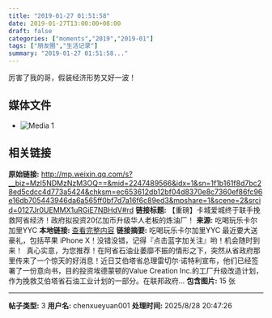 ```yaml
---
title: "2019-01-27 01:51:58"
date: 2019-01-27T13:00:00+08:00
draft: false
categories: ["moments","2019","2019-01"]
tags: ["朋友圈","生活记录"]
summary: "2019-01-27 01:51:58..."
---
```


厉害了我的哥，假装经济形势又好一波！

## 媒体文件

- ![Media 1](/Moments/photos/2019-01-27/201901270151580.jpg)

## 相关链接

**原始链接:** http://mp.weixin.qq.com/s?__biz=MzI5NDMzNzM3OQ==&mid=2247489566&idx=1&sn=1f1b161f8d7bc28ed5cdcc4d773a5424&chksm=ec653612db12bf04d8370e8c7360ef86fc96e16db705443946da6a565ff0bf7d7a16f6c89ed3&mpshare=1&scene=2&srcid=0127Jr0UEMMX1uRGiE7NBHdV#rd
**链接标题:** 【重磅】卡城爱城终于联手挽救阿省经济！政府拟投资20亿加币升级华人老板的炼油厂！
**来源:** 吃喝玩乐卡尔加里YYC
**本地链接:** [查看完整内容](/link_content/2019/01/2019-01-27-3/link_content/)
**链接摘要:** 吃喝玩乐卡尔加里YYC 最近要大送豪礼，包括苹果 iPhone X！没错没错，记得『点击蓝字加关注』哟！机会随时到来！  真心实意，为您推荐！在阿省石油业萎靡不振的情形之下，突然从省政府那里传来了一个惊天的好消息！近日艾伯塔省总理雷切尔·诺特利宣布，他们已经签署了一份意向书，目的投资埃德蒙顿的Value Creation Inc.的工厂升级改造计划，作为挽救艾伯塔省石油工业计划的一部分。在联邦政府...
**包含图片:** 15 张

---

**帖子类型:** 3
**用户名:** chenxueyuan001
**处理时间:** 2025/8/28 20:47:26